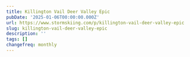 ```yaml
---
title: Killington Vail Deer Valley Epic
pubDate: '2025-01-06T00:00:00.000Z'
url: https://www.stormskiing.com/p/killington-vail-deer-valley-epic
slug: killington-vail-deer-valley-epic
description: ''
tags: []
changefreq: monthly
---
```


<!-- Add post content below -->
